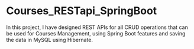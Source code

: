 # Courses_RESTapi_SpringBoot
In this project, I have designed REST APIs for all CRUD operations that can be used for Courses Management, using Spring Boot features and saving the data in MySQL using Hibernate.
